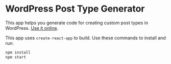 # WordPress Post Type Generator

This app helps you generate code for creating custom post types in WordPress. [Use it online](https://metabox.io/post-type-generator/).

This app uses `create-react-app` to build. Use these commands to install and run:

```js
npm install
npm start
```
